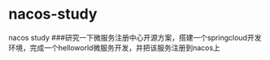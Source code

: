 # nacos-study
nacos study
###研究一下微服务注册中心开源方案，搭建一个springcloud开发环境，完成一个helloworld微服务开发，并把该服务注册到nacos上
